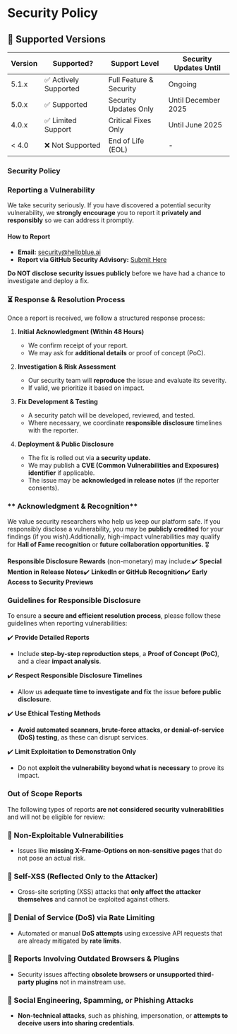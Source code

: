 # Security Policy

## 🔢 Supported Versions

| Version  | Supported?           | Support Level             | Security Updates Until |
|----------|----------------------|---------------------------|------------------------|
| 5.1.x    | ✅ Actively Supported  | Full Feature & Security   | Ongoing               |
| 5.0.x    | ✅ Supported           | Security Updates Only     | Until December 2025   |
| 4.0.x    | ✅ Limited Support     | Critical Fixes Only       | Until June 2025       |
| < 4.0    | ❌ Not Supported       | End of Life (EOL)         | -                     |


### Security Policy

### **Reporting a Vulnerability**

We take security seriously. If you have discovered a potential security vulnerability, we **strongly encourage** you to report it **privately and responsibly** so we can address it promptly.

#### **How to Report**

*    **Email:** security@helloblue.ai
*    **Report via GitHub Security Advisory:** [Submit Here](https://github.com/HelloblueAI/hbLab-B01/security/advisories)


 **Do NOT disclose security issues publicly** before we have had a chance to investigate and deploy a fix.

### **⏳ Response & Resolution Process**

Once a report is received, we follow a structured response process:

1.  **Initial Acknowledgment (Within 48 Hours)**

    *   We confirm receipt of your report.
    *   We may ask for **additional details** or proof of concept (PoC).

2.  **Investigation & Risk Assessment**

    *   Our security team will **reproduce** the issue and evaluate its severity.
    *   If valid, we prioritize it based on impact.

3.  **Fix Development & Testing**

    *   A security patch will be developed, reviewed, and tested.
    *   Where necessary, we coordinate **responsible disclosure** timelines with the reporter.

4.  **Deployment & Public Disclosure**
    *   The fix is rolled out via **a security update.**
    *   We may publish a **CVE (Common Vulnerabilities and Exposures) identifier** if applicable.
    *   The issue may be **acknowledged in release notes** (if the reporter consents).

### ** Acknowledgment & Recognition**
We value security researchers who help us keep our platform safe. If you responsibly disclose a vulnerability, you may be **publicly credited** for your findings (if you wish).Additionally, high-impact vulnerabilities may qualify for **Hall of Fame recognition** or **future collaboration opportunities.** 🎖️

**Responsible Disclosure Rewards** (non-monetary) may include:✔️ **Special Mention in Release Notes**✔️ **LinkedIn or GitHub Recognition**✔️ **Early Access to Security Previews**

### **Guidelines for Responsible Disclosure**

To ensure a **secure and efficient resolution process**, please follow these guidelines when reporting vulnerabilities:

✔️ **Provide Detailed Reports**

*   Include **step-by-step reproduction steps**, a **Proof of Concept (PoC)**, and a clear **impact analysis**.

✔️ **Respect Responsible Disclosure Timelines**

*   Allow us **adequate time to investigate and fix** the issue **before public disclosure**.

✔️ **Use Ethical Testing Methods**

*   **Avoid automated scanners, brute-force attacks, or denial-of-service (DoS) testing**, as these can disrupt services.

✔️ **Limit Exploitation to Demonstration Only**

*   Do not **exploit the vulnerability beyond what is necessary** to prove its impact.

### **Out of Scope Reports**

The following types of reports **are not considered security vulnerabilities** and will not be eligible for review:

### **🔹 Non-Exploitable Vulnerabilities**

*   Issues like **missing X-Frame-Options on non-sensitive pages** that do not pose an actual risk.

### **🔹 Self-XSS (Reflected Only to the Attacker)**

*   Cross-site scripting (XSS) attacks that **only affect the attacker themselves** and cannot be exploited against others.

### **🔹 Denial of Service (DoS) via Rate Limiting**

*   Automated or manual **DoS attempts** using excessive API requests that are already mitigated by **rate limits**.

### **🔹 Reports Involving Outdated Browsers & Plugins**

*   Security issues affecting **obsolete browsers or unsupported third-party plugins** not in mainstream use.

### **🔹 Social Engineering, Spamming, or Phishing Attacks**

*   **Non-technical attacks**, such as phishing, impersonation, or **attempts to deceive users into sharing credentials**.















